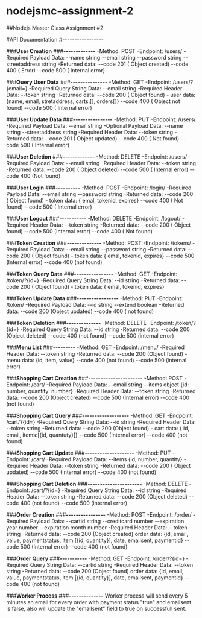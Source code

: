 # nodejsmc-assignment-2
##Nodejs Master Class Assignment #2

#API Documentation
#-----------------

###**User Creation**
###**-------------**
-Method: POST
-Endpoint: /users/
-Required Payload Data:
--name            string
--email           string
--password        string
--streetaddress   string
-Returned data:
--code        201 ( Object created)
--code        400 ( Error)
--code        500 ( Internal error)

###**Query User Data**
###**---------------**
-Method: GET
-Endpoint: /users/?{email=<email>}
-Required Query String Data:
--email           string
-Required Header Data:
--token           string
-Returned data:
--code        200 ( Object found) - user data: {name, email, stretaddress, carts:[], orders[]}
--code        400 ( Object not found)
--code        500 ( Internal error)

###**User Update Data**
###**----------------**
-Method: PUT
-Endpoint: /users/
-Required Payload Data:
--email           string
-Optional Payload Data:
--name            string
--streetaddress   string
-Required Header Data:
--token           string
-Returned data:
--code      201 ( Object updated)
--code      400 ( Not found)
--code        500 ( Internal error)

###**User Deletion**
###**-------------**
-Method: DELETE
-Endpoint: /users/
-Required Payload Data:
--email           string
-Required Header Data:
--token           string
-Returned data:
--code      200 ( Object deleted)
--code      500 ( Internal error)
--code      400 (Not found)

###**User Login**
###**----------**
-Method: POST
-Endpoint: /login/
-Required Payload Data:
--email           string
--password        string
-Returned data:
--code      200 ( Object found) - token data: { emal, tokenid, expires}
--code      400 ( Not found)
--code      500 ( Internal error)

###**User Logout**
###**-----------**
-Method: DELETE
-Endpoint: /logout/
-Required Header Data:
--token           string
-Returned data:
--code     200 ( Object found)
--code     500 (Internal error)
--code     400 ( Not found) 

###**Token Creation**
###**--------------**
-Method: POST
-Endpoint: /tokens/
-Required Payload Data:
--email           string
--password        string
-Returned data:
--code      200 ( Object found) - token data: { emal, tokenid, expires}
--code      500 (Internal error)
--code      400 (not found)

###**Token Query Data**
###**----------------**
-Method: GET
-Endpoint: /token/?{id=<token>}
-Required Query String Data:
--id           string
-Returned data:
--code      200 ( Object found) - token data: { emal, tokenid, expires}

###**Token Update Data**
###**-----------------**
-Method: PUT
-Endpoint: /token/
-Required Payload Data:
--id          string
--extend      boolean
-Returned data:
--code      200 (Object updated)
--code      400 ( not found)

###**Token Deletion**
###**--------------**
-Method: DELETE
-Endpoint: /token/?{id=<token>}
-Required Query String Data:
--id           string
-Returned data:
--code      200 (Object deleted)
--code      400 (not found)
--code      500 (internal error)

###**Menu List**
###**---------**
-Method: GET
-Endpoint: /menu/
-Required Header Data:
--token           string
-Returned data:
--code      200 (Object found) - menu data: {id, item, value}
--code      400 (not found)
--code      500 (internal error)

###**Shopping Cart Creation**
###**----------------------**
-Method: POST
-Endpoint: /cart/
-Required Payload Data:
--email        string
--items        object {id: number, quantity: number}
-Required Header Data:
--token           string
-Returned data:
--code      200 (Object created)
--code      500 (Internal error)
--code      400 (not found)

###**Shopping Cart Query**
###**-------------------**
-Method: GET
-Endpoint: /cart/?{id=<cart id>}
-Required Query String Data:
--id           string
-Required Header Data:
--token           string
-Returned data:
--code      200 (Object found) - cart data: { id, email, items:[{id, quantuty}]}
--code      500 (Internal error)
--code      400 (not found)

###**Shopping Cart Update**
###**--------------------**
-Method: PUT
-Endpoint: /cart/
-Required Payload Data:
--items        {id, number, quantity}
-Required Header Data:
--token           string
-Returned data:
--code      200 ( Object updated)
--code      500 (Internal error)
--code      400 (not found)

###**Shopping Cart Deletion**
###**----------------------**
-Method: DELETE
-Endpoint: /cart/?{id=<cart id>}
-Required Query String Data:
--id          string
-Required Header Data:
--token           string
-Returned data:
--code      200 (Object deleted)
--code      400 (not found)
--code      500 (internal error)


###**Order Creation**
###**----------------**
-Method: POST
-Endpoint: /order/
-Required Payload Data:
--cartid            string
--creditcard        number
--expiration year   number
--expiration month  number
-Required Header Data:
--token           string
-Returned data:
--code      200 (Object created) order data: {id, email, value, paymentstatus, item:[{id, quantity}], date, emailsent, paymentid}
--code      500 (Internal error)
--code      400 (not found)


###**Order Query**
###**-----------**
-Method: GET
-Endpoint: /order/?{id=<cartid>}
-Required Query String Data:
--cartid            string
-Required Header Data:
--token           string
-Returned data:
--code      200 (Object found) order data: {id, email, value, paymentstatus, item:[{id, quantity}], date, emailsent, paymentid}
--code      400 (not found)


###**Worker Process**
###**--------------**
Worker process will send every 5 minutes an email for every order with payment status "true" and emailsent is false, also will update the "emailsent" field to true on successfull sent.